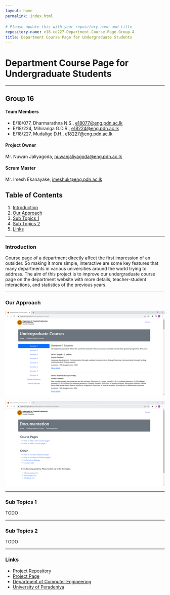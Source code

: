 ```yaml
---
layout: home
permalink: index.html

# Please update this with your repository name and title
repository-name: e18-co227-Department-Course-Page-Group-A
title: Department Course Page for Undergraduate Students
---
```


[comment]: # "This is the standard layout for the project, but you can clean this and use your own template"

# Department Course Page for Undergraduate Students

---

## Group 16 
#### Team Members
-  E/18/077, Dharmarathna N.S., [e18077@eng.pdn.ac.lk](mailto:e18077@eng.pdn.ac.lk)
-  E/18/224, Mihiranga G.D.R., [e18224@eng.pdn.ac.lk](mailto:e18224@eng.pdn.ac.lk)
-  E/18/227, Mudalige D.H., [e18227@eng.pdn.ac.lk](mailto:e18227@eng.pdn.ac.lk)

#### Project Owner
 Mr. Nuwan Jaliyagoda, [nuwanjaliyagoda@eng.pdn.ac.lk](mailto:nuwanjaliyagoda@eng.pdn.ac.lk)
 
#### Scrum Master
 Mr. Imesh Ekanayake, [imeshuk@eng.pdn.ac.lk](mailto:imeshuk@eng.pdn.ac.lk)


## Table of Contents
1. [Introduction](#introduction)
2. [Our Approach](#our-approach)
3. [Sub Topics 1](#sub-topics-1)
4. [Sub Topics 2](#sub-topics-2)
5. [Links](#links)


---

### Introduction

Course page of a department directly affect the first impression of an outsider. So making it more simple, interactive are some key features that many departments in various universities around the world trying to address. The aim of this project is to improve our undergraduate course page on the department website with more details, teacher-student interactions, and statistics of the previous years. 

---

### Our Approach

![Home Page](./images/home_page.png)

![Documentation Page](./images/documentation_page.png)

---

### Sub Topics 1

TODO

---

### Sub Topics 2

TODO

---

### Links

- [Project Repository](https://github.com/cepdnaclk/e18-co227-Department-Course-Page-Group-A)
- [Project Page](https://cepdnaclk.github.io/e18-co227-Department-Course-Page-Group-A/)
- [Department of Computer Engineering](http://www.ce.pdn.ac.lk/)
- [University of Peradeniya](https://eng.pdn.ac.lk/)


[//]: # (Please refer this to learn more about Markdown syntax)
[//]: # (https://github.com/adam-p/markdown-here/wiki/Markdown-Cheatsheet)

